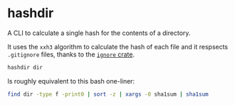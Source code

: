 # hashdir

A CLI to calculate a single hash for the contents of a directory.

It uses the `xxh3` algorithm to calculate the hash of each file and it
respsects `.gitignore` files, thanks to the [`ignore` crate](https://github.com/BurntSushi/ripgrep/tree/master/crates/ignore).

```sh
hashdir dir
```

Is roughly equivalent to this bash one-liner:

```sh
find dir -type f -print0 | sort -z | xargs -0 sha1sum | sha1sum
```
